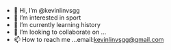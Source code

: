 - 👋 Hi, I’m @kevinlinvsgg
- 👀 I’m interested in sport
- 🌱 I’m currently learning history
- 💞️ I’m looking to collaborate on ...
- 📫 How to reach me ...email:kevinlinvsgg@gmail.com

<!---
kevinlinvsgg/kevinlinvsgg is a ✨ special ✨ repository because its `README.md` (this file) appears on your GitHub profile.
You can click the Preview link to take a look at your changes.
--->
